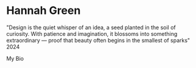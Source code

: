 # Hannah Green

"Design is the quiet whisper of an idea, a seed planted in the soil of curiosity. With patience and imagination, it blossoms into something extraordinary — proof that beauty often begins in the smallest of sparks" 2024

My Bio
